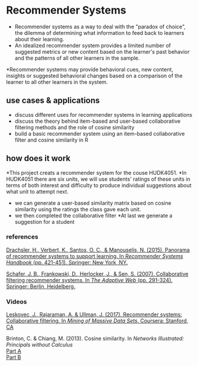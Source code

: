 # Recommender Systems

* Recommender systems as a way to deal with the "paradox of choice", the dilemma of determining what information to feed back to learners about their learning. 
* An idealized recommender system provides a limited number of suggested metrics or new content based on the learner's past behavior and the patterns of all other learners in the sample.

*Recommender systems may provide behavioral cues, new content, insights or suggested behavioral changes based on a comparison of the learner to all other learners in the system.

## use cases & applications

* discuss different uses for recommender systems in learning applications
* discuss the theory behind item-based and user-based collaborative filtering methods and the role of cosine similarity 
* build a basic recommender system using an item-based collaborative filter and cosine similarity in R

## how does it work

*This project creats a recommender system for the couse HUDK4051. 
*In HUDK4051 there are six units, we will use students' ratings of these units in terms of both interest and difficulty to produce individual suggestions about what unit to attempt next.
* we can generate a user-based similarity matrix based on cosine similarity using the ratings the class gave each unit. 
* we then completed the collaborative filter
*At last we generate a suggestion for a student


### references

[Drachsler, H., Verbert, K., Santos, O. C., & Manouselis, N. (2015). Panorama of recommender systems to support learning. In *Recommender Systems Handbook* (pp. 421-451). Springer: New York, NY.](https://lirias.kuleuven.be/bitstream/123456789/476545/1/TEL_RecSys.pdf)

[Schafer, J. B., Frankowski, D., Herlocker, J., & Sen, S. (2007). Collaborative filtering recommender systems. In *The Adaptive Web* (pp. 291-324). Springer: Berlin, Heidelberg.](http://citeseerx.ist.psu.edu/viewdoc/download?doi=10.1.1.130.4520&rep=rep1&type=pdf)

### Videos

[Leskovec, J., Rajaraman, A. & Ullman, J. (2017). Recommender systems: Collaborative filtering. In *Mining of Massive Data Sets*. Coursera: Stanford, CA](https://www.youtube.com/watch?v=h9gpufJFF-0)

Brinton, C. & Chiang, M. (2013). Cosine similarity. In *Networks Illustrated: Principals without Calculus*  
[Part A](https://www.youtube.com/watch?v=C-JauEnlSlM)  
[Part B](https://www.youtube.com/watch?v=-gz1qdsM0tk)  
